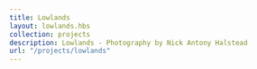 ```yaml
---
title: Lowlands
layout: lowlands.hbs
collection: projects
description: Lowlands - Photography by Nick Antony Halstead
url: "/projects/lowlands"
---
```

